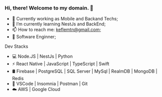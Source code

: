 ### Hi, there! Welcome to my domain. 👋

<!--
**KeflemTrindade/KeflemTrindade** is a ✨ _special_ ✨ repository because its `README.md` (this file) appears on your GitHub profile.

Here are some ideas to get you started:
-->

- 🔭 Currently working as Mobile and Backand Techs;
- 🌱 I’m currently learning NestJs and BackEnd;
- 📫 How to reach me: [keflemtn@gmail.com;](https://www.linkedin.com/in/keflem-trindade-905938164/)
- 💼 Software Enginner;

 Dev Stacks
 
- 💻 Node.JS | NestJs | Python
- ⚡ React Native | JavaScript | TypeScript | Swift
- 🛢 Firebase | PostgreSQL | SQL Server | MySql | RealmDB | MongoDB | Redis
- 🔧 VSCode | Insomnia | Postman | Git
- ☁️  AWS | Google Cloud
